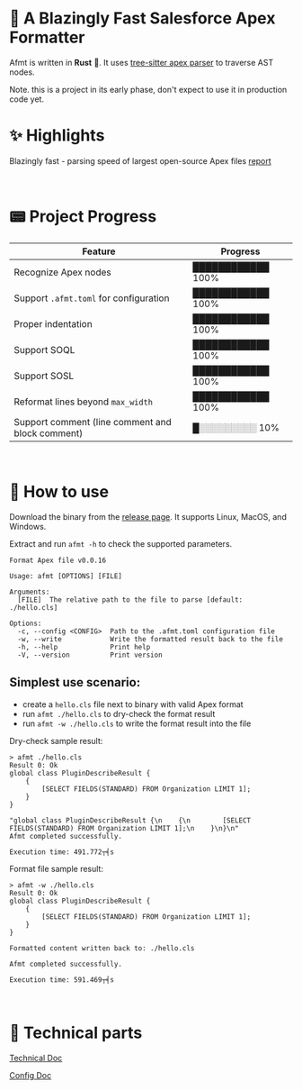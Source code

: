 # 🚀 A Blazingly Fast Salesforce Apex Formatter

Afmt is written in **Rust** 🦀. It uses [tree-sitter apex parser](https://github.com/aheber/tree-sitter-sfapex) to traverse AST nodes.

Note. this is a project in its early phase, don't expect to use it in production code yet.

# ✨ Highlights

Blazingly fast - parsing speed of largest open-source Apex files [report](https://xixiaofinland.github.io/afmt/hyperfine.html)

<br>

# 📟 Project Progress

| Feature                                         | Progress       |
| ----------------------------------------------- | -------------- |
| Recognize Apex nodes                            | ████████████ 100%  |
| Support `.afmt.toml` for configuration          | ████████████ 100%         |
| Proper indentation                              | ████████████ 100%  |
| Support SOQL                                    | ████████████ 100%  |
| Support SOSL                                    | ████████████ 100%  |
| Reformat lines beyond `max_width`               | ████████████ 100%  |
| Support comment (line comment and block comment)| █░░░░░░░░░ 10%  |

<br>

# 🔧 How to use

Download the binary from the [release page](https://github.com/xixiaofinland/afmt/releases). It
supports Linux, MacOS, and Windows.

Extract and run `afmt -h` to check the supported parameters.

```
Format Apex file v0.0.16

Usage: afmt [OPTIONS] [FILE]

Arguments:
  [FILE]  The relative path to the file to parse [default: ./hello.cls]

Options:
  -c, --config <CONFIG>  Path to the .afmt.toml configuration file
  -w, --write            Write the formatted result back to the file
  -h, --help             Print help
  -V, --version          Print version
```

## Simplest use scenario:

- create a `hello.cls` file next to binary with valid Apex format
- run `afmt ./hello.cls` to dry-check the format result
- run `afmt -w ./hello.cls` to write the format result into the file

Dry-check sample result:
```
> afmt ./hello.cls
Result 0: Ok
global class PluginDescribeResult {
    {
        [SELECT FIELDS(STANDARD) FROM Organization LIMIT 1];
    }
}

"global class PluginDescribeResult {\n    {\n        [SELECT FIELDS(STANDARD) FROM Organization LIMIT 1];\n    }\n}\n"
Afmt completed successfully.

Execution time: 491.772┬╡s
```

Format file sample result:
```
> afmt -w ./hello.cls
Result 0: Ok
global class PluginDescribeResult {
    {
        [SELECT FIELDS(STANDARD) FROM Organization LIMIT 1];
    }
}

Formatted content written back to: ./hello.cls

Afmt completed successfully.

Execution time: 591.469┬╡s
```
<br>


# 📡 Technical parts

[Technical Doc](md/Technical.md)

[Config Doc](md/Settings.md)
